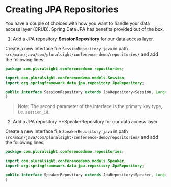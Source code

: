 # Creating JPA Repositories

You have a couple of choices with how you want to handle your data access layer (CRUD). Spring Data JPA has benefits provided out of the box.

1. Add a JPA repository **SessionRepository** for our data access layer.

Create a new Interface file `SessionRepository.java` in path `src/main/java/com/pluralsight/conference-demo/repositories/` and add the following lines:

```java
package com.pluralsight.conferencedemo.repositories;

import com.pluralsight.conferencedemo.models.Session;
import org.springframework.data.jpa.repository.JpaRepository;

public interface SessionRepository extends JpaRepository<Session, Long> {
}
```

> Note: The second parameter of the interface is the primary key type, i.e. `session_id`.

2. Add a JPA repository **SpeakerRepository for our data access layer.

Create a new Interface file `SpeakerRepository.java` in path `src/main/java/com/pluralsight/conference-demo/repositories/` and add the following lines:

```java
package com.pluralsight.conferencedemo.repositories;

import com.pluralsight.conferencedemo.models.Speaker;
import org.springframework.data.jpa.repository.JpaRepository;

public interface SpeakerRepository extends JpaRepository<Speaker, Long> {
}
```
